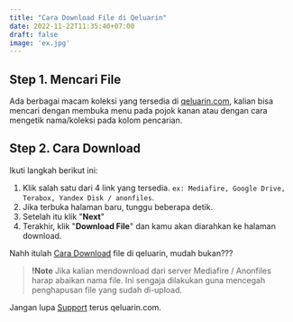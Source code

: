 ```yaml
---
title: "Cara Download File di Qeluarin"
date: 2022-11-22T11:35:40+07:00
draft: false
image: 'ex.jpg'
---
```


## Step 1. Mencari File

Ada berbagai macam koleksi yang tersedia di [qeluarin.com](/), kalian bisa mencari dengan membuka menu pada pojok kanan atau dengan cara mengetik nama/koleksi pada kolom pencarian.

## Step 2. Cara Download

Ikuti langkah berikut ini:

1. Klik salah satu dari 4 link yang tersedia. ```ex: Mediafire, Google Drive, Terabox, Yandex Disk / anonfiles```.
2. Jika terbuka halaman baru, tunggu beberapa detik.
3. Setelah itu klik "**Next**"
4. Terakhir, klik "**Download File**" dan kamu akan diarahkan ke halaman download.

Nahh itulah [Cara Download](/cara-download) file di qeluarin, mudah bukan???

> **!Note** Jika kalian mendownload dari server Mediafire / Anonfiles harap abaikan nama file. Ini sengaja dilakukan guna mencegah penghapusan file yang sudah di-upload.

Jangan lupa [Support](/support) terus qeluarin.com.
